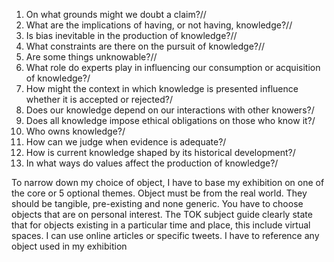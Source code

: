 
1. On what grounds might we doubt a claim?//
2.  What are the implications of having, or not having, knowledge?//
4.  Is bias inevitable in the production of knowledge?//
6.  What constraints are there on the pursuit of knowledge?//
7.  Are some things unknowable?//
9.  What role do experts play in influencing our consumption or acquisition of knowledge?/
10.  How might the context in which knowledge is presented influence whether it is accepted or rejected?/
11.  Does our knowledge depend on our interactions with other knowers?/
12.  Does all knowledge impose ethical obligations on those who know it?/
13.  Who owns knowledge?/
14.  How can we judge when evidence is adequate?/
15.  How is current knowledge shaped by its historical development?/
16.  In what ways do values affect the production of knowledge?/


To narrow down my choice of object, I have to base my exhibition on one of the core or 5 optional themes. Object must be from the real world. They should be tangible, pre-existing and none generic. You have to choose objects that are on personal interest. The TOK subject guide clearly state that for objects existing in a particular time and place, this include virtual spaces. I can use online articles or specific tweets. I have to reference any object used in my exhibition

